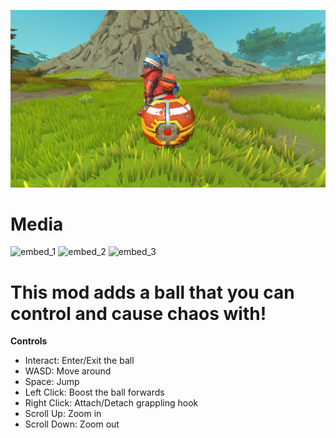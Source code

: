 ![Mod Preview](https://github.com/Vajdani/SM-Controllable-Ball/blob/master/preview.jpg)

# Media
![embed_1](https://images.steamusercontent.com/ugc/1902235071421419356/DD8471C02AE4E416143524037B7B3E5F9A93623A/)
![embed_2](https://images.steamusercontent.com/ugc/1902235071421420238/4D04A2A3152D5C30E8B25E6F7FE40DB50085EAC1/)
![embed_3](https://images.steamusercontent.com/ugc/1902235071421420771/70320856B46FD477EE139BD903142AD51B692B0B/)

# This mod adds a ball that you can control and cause chaos with!

**Controls**
- Interact: Enter/Exit the ball
- WASD: Move around
- Space: Jump
- Left Click: Boost the ball forwards
- Right Click: Attach/Detach grappling hook
- Scroll Up: Zoom in
- Scroll Down: Zoom out